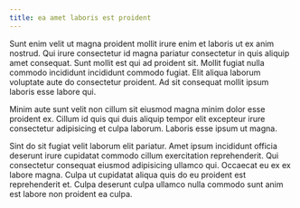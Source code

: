 ```yaml
---
title: ea amet laboris est proident
---
```


Sunt enim velit ut magna proident mollit irure enim et laboris ut ex anim nostrud. Qui irure consectetur id magna pariatur consectetur in quis aliquip amet consequat. Sunt mollit est qui ad proident sit. Mollit fugiat nulla commodo incididunt incididunt commodo fugiat. Elit aliqua laborum voluptate aute do consectetur proident. Ad sit consequat mollit ipsum laboris esse labore qui.

Minim aute sunt velit non cillum sit eiusmod magna minim dolor esse proident ex. Cillum id quis qui duis aliquip tempor elit excepteur irure consectetur adipisicing et culpa laborum. Laboris esse ipsum ut magna.

Sint do sit fugiat velit laborum elit pariatur. Amet ipsum incididunt officia deserunt irure cupidatat commodo cillum exercitation reprehenderit. Qui consectetur consequat eiusmod adipisicing ullamco qui. Occaecat eu ex ex labore magna. Culpa ut cupidatat aliqua quis do eu proident est reprehenderit et. Culpa deserunt culpa ullamco nulla commodo sunt anim est labore non proident ea culpa.